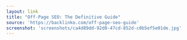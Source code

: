 ```yaml
---
layout: link
title: "Off-Page SEO: The Definitive Guide"
source: 'https://backlinko.com/off-page-seo-guide'
screenshot: 'screenshots/ca4d89dd-92d0-47cd-852d-c0b5ef5e01de.jpg'
---
```


